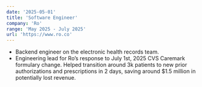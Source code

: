 ```yaml
---
date: '2025-05-01'
title: 'Software Engineer'
company: 'Ro'
range: 'May 2025 - July 2025'
url: 'https://www.ro.co'
---
```


- Backend engineer on the electronic health records team.
- Engineering lead for Ro’s response to July 1st, 2025 CVS Caremark formulary change. Helped transition around 3k patients to new prior authorizations and prescriptions in 2 days, saving around $1.5 million in potentially lost revenue.